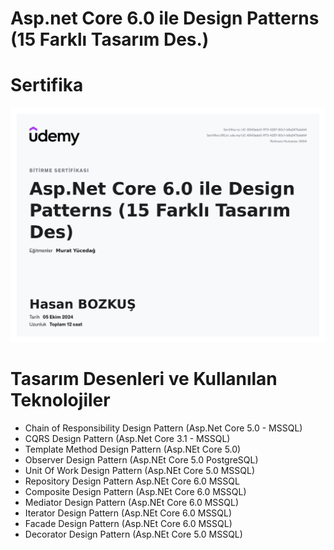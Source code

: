 # Asp.net Core 6.0 ile Design Patterns (15 Farklı Tasarım Des.)

# Sertifika

![sertifika](https://github.com/hasan-bozkus/Asp.Net-Core-6.0-ile-Desing-Pattern-15-Farkli-Tasarim-Des/blob/master/CQRSDesignPattern/DesignPattern.CQRS/wwwroot/css/Asp.net%20Core%206.0%20ile%20Design%20Patterns%20(15%20Farkl%C4%B1%20Tasar%C4%B1m%20Des.).jpg)

# Tasarım Desenleri ve Kullanılan Teknolojiler

- Chain of Responsibility Design Pattern (Asp.Net Core 5.0 - MSSQL)
- CQRS Design Pattern (Asp.Net Core 3.1 - MSSQL)
- Template Method Design Pattern (Asp.NEt Core 5.0)
- Observer Design Pattern (Asp.NEt Core 5.0 PostgreSQL)
- Unit Of Work Design Pattern (Asp.NEt Core 5.0 MSSQL)
- Repository Design Pattern Asp.NEt Core 6.0 MSSQL
- Composite Design Pattern (Asp.NEt Core 6.0 MSSQL)
- Mediator Design Pattern (Asp.NEt Core 6.0 MSSQL)
- Iterator Design Pattern (Asp.NEt Core 6.0 MSSQL)
- Facade Design Pattern (Asp.NEt Core 6.0 MSSQL)
- Decorator Design Pattern (Asp.NEt Core 5.0 MSSQL)
